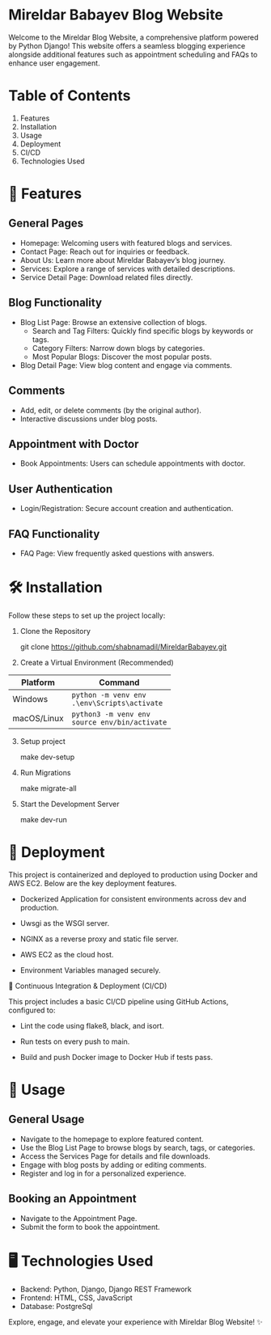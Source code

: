 # Mireldar Babayev Blog Website

Welcome to the Mireldar Blog Website, a comprehensive platform powered by Python Django! This website offers a seamless blogging experience alongside additional features such as appointment scheduling and FAQs to enhance user engagement.

# Table of Contents

1. Features
2. Installation
3. Usage
4. Deployment
5. CI/CD
6. Technologies Used


# 🚀 Features

## General Pages

- Homepage: Welcoming users with featured blogs and services.
- Contact Page: Reach out for inquiries or feedback.
- About Us: Learn more about Mireldar Babayev’s blog journey.
- Services: Explore a range of services with detailed descriptions.
- Service Detail Page: Download related files directly.

## Blog Functionality

- Blog List Page: Browse an extensive collection of blogs.
    - Search and Tag Filters: Quickly find specific blogs by keywords or tags.
    - Category Filters: Narrow down blogs by categories.
    - Most Popular Blogs: Discover the most popular posts.
- Blog Detail Page: View blog content and engage via comments.

## Comments

- Add, edit, or delete comments (by the original author).
- Interactive discussions under blog posts.

## Appointment with Doctor

- Book Appointments: Users can schedule appointments with doctor.

## User Authentication

- Login/Registration: Secure account creation and authentication.

## FAQ Functionality

- FAQ Page: View frequently asked questions with answers.


# 🛠️ Installation

Follow these steps to set up the project locally:

1. Clone the Repository

    git clone https://github.com/shabnamadil/MireldarBabayev.git

2. Create a Virtual Environment (Recommended)

| **Platform** | **Command**                                        |
| ------------ | -------------------------------------------------- |
| Windows      | `python -m venv env`<br>`.\env\Scripts\activate`   |
| macOS/Linux  | `python3 -m venv env`<br>`source env/bin/activate` |


3. Setup project

    make dev-setup

4. Run Migrations

    make migrate-all

5. Start the Development Server

    make dev-run

# 🚀 Deployment

This project is containerized and deployed to production using Docker and AWS EC2. Below are the key deployment features.

- Dockerized Application for consistent environments across dev and production.

- Uwsgi as the WSGI server.

- NGINX as a reverse proxy and static file server.

- AWS EC2 as the cloud host.

- Environment Variables managed securely.

🔄 Continuous Integration & Deployment (CI/CD)

This project includes a basic CI/CD pipeline using GitHub Actions, configured to:

- Lint the code using flake8, black, and isort.

- Run tests on every push to main.

- Build and push Docker image to Docker Hub if tests pass.

# 📖 Usage

## General Usage

- Navigate to the homepage to explore featured content.
- Use the Blog List Page to browse blogs by search, tags, or categories.
- Access the Services Page for details and file downloads.
- Engage with blog posts by adding or editing comments.
- Register and log in for a personalized experience.

## Booking an Appointment

- Navigate to the Appointment Page.
- Submit the form to book the appointment.


# 🖥️ Technologies Used

- Backend: Python, Django, Django REST Framework
- Frontend: HTML, CSS, JavaScript
- Database: PostgreSql


Explore, engage, and elevate your experience with Mireldar Blog Website! ✨